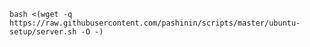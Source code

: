 
    bash <(wget -q https://raw.githubusercontent.com/pashinin/scripts/master/ubuntu-setup/server.sh -O -)
